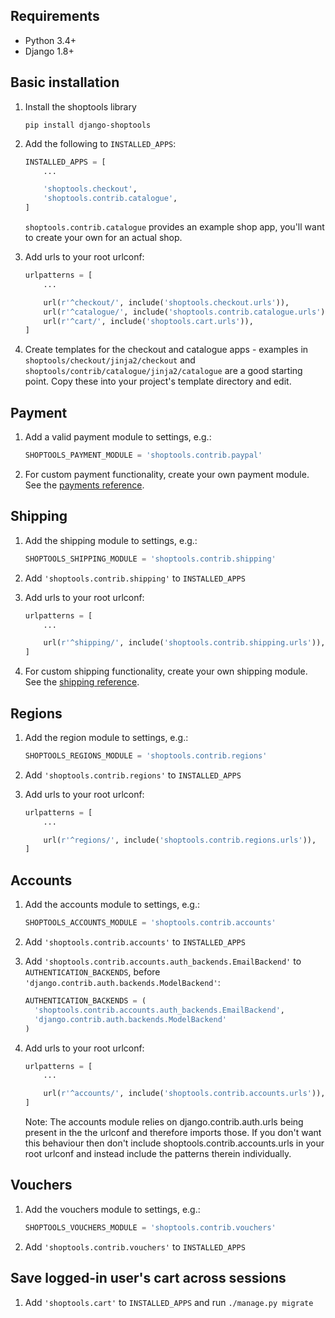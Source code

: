Requirements
---

- Python 3.4+
- Django 1.8+


Basic installation
---

1. Install the shoptools library

    ```
    pip install django-shoptools
    ```

2. Add the following to `INSTALLED_APPS`:

    ```python
    INSTALLED_APPS = [
        ...

        'shoptools.checkout',
        'shoptools.contrib.catalogue',
    ]
    ```

   `shoptools.contrib.catalogue` provides an example shop app, you'll want to create your own for an actual shop.

3. Add urls to your root urlconf:

    ```python
    urlpatterns = [
        ...

        url(r'^checkout/', include('shoptools.checkout.urls')),
        url(r'^catalogue/', include('shoptools.contrib.catalogue.urls')),
        url(r'^cart/', include('shoptools.cart.urls')),
    ]
    ```

4. Create templates for the checkout and catalogue apps - examples in `shoptools/checkout/jinja2/checkout` and `shoptools/contrib/catalogue/jinja2/catalogue` are a good starting point. Copy these into your project's template directory and edit.


Payment
---

1. Add a valid payment module to settings, e.g.:

    ```python
    SHOPTOOLS_PAYMENT_MODULE = 'shoptools.contrib.paypal'
    ```

2. For custom payment functionality, create your own payment module. See the [payments reference](reference/payment.md).

Shipping
---

1. Add the shipping module to settings, e.g.:

    ```python
    SHOPTOOLS_SHIPPING_MODULE = 'shoptools.contrib.shipping'
    ```

2. Add `'shoptools.contrib.shipping'` to `INSTALLED_APPS`

3. Add urls to your root urlconf:

    ```python
    urlpatterns = [
        ...

        url(r'^shipping/', include('shoptools.contrib.shipping.urls')),
    ]
    ```

4. For custom shipping functionality, create your own shipping module. See the [shipping reference](reference/shipping.md).


Regions
---

1. Add the region module to settings, e.g.:

    ```python
    SHOPTOOLS_REGIONS_MODULE = 'shoptools.contrib.regions'
    ```

2. Add `'shoptools.contrib.regions'` to `INSTALLED_APPS`

3. Add urls to your root urlconf:

    ```python
    urlpatterns = [
        ...

        url(r'^regions/', include('shoptools.contrib.regions.urls')),
    ]
    ```

Accounts
---

1. Add the accounts module to settings, e.g.:

    ```python
    SHOPTOOLS_ACCOUNTS_MODULE = 'shoptools.contrib.accounts'
    ```

2. Add `'shoptools.contrib.accounts'` to `INSTALLED_APPS`

3. Add `'shoptools.contrib.accounts.auth_backends.EmailBackend'` to `AUTHENTICATION_BACKENDS`, before `'django.contrib.auth.backends.ModelBackend'`:

    ```python
    AUTHENTICATION_BACKENDS = (
      'shoptools.contrib.accounts.auth_backends.EmailBackend',
      'django.contrib.auth.backends.ModelBackend'
    )
    ```

4. Add urls to your root urlconf:

    ```python
    urlpatterns = [
        ...

        url(r'^accounts/', include('shoptools.contrib.accounts.urls')),
    ]
    ```

    Note: The accounts module relies on django.contrib.auth.urls being present
    in the the urlconf and therefore imports those. If you don't want this
    behaviour then don't include shoptools.contrib.accounts.urls in your root
    urlconf and instead include the patterns therein individually.

Vouchers
---

1. Add the vouchers module to settings, e.g.:

    ```python
    SHOPTOOLS_VOUCHERS_MODULE = 'shoptools.contrib.vouchers'
    ```

2. Add `'shoptools.contrib.vouchers'` to `INSTALLED_APPS`



Save logged-in user's cart across sessions
---

1. Add `'shoptools.cart'` to `INSTALLED_APPS` and run `./manage.py migrate`
